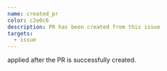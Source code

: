 ```yaml
---
name: created_pr
color: c2e0c6
description: PR has been created from this issue
targets:
  - issue
---
```


applied after the PR is successfully created.


